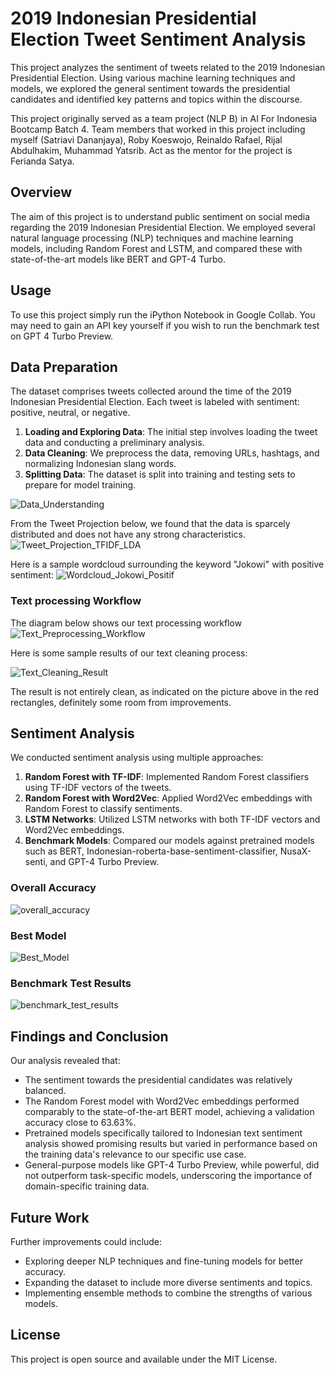 # 2019 Indonesian Presidential Election Tweet Sentiment Analysis

This project analyzes the sentiment of tweets related to the 2019 Indonesian Presidential Election. Using various machine learning techniques and models, we explored the general sentiment towards the presidential candidates and identified key patterns and topics within the discourse.

This project originally served as a team project (NLP B) in AI For Indonesia Bootcamp Batch 4. Team members that worked in this project including myself (Satriavi Dananjaya), Roby Koeswojo, Reinaldo Rafael, Rijal Abdulhakim, Muhammad Yatsrib. Act as the mentor for the project is Ferianda Satya.

## Overview

The aim of this project is to understand public sentiment on social media regarding the 2019 Indonesian Presidential Election. We employed several natural language processing (NLP) techniques and machine learning models, including Random Forest and LSTM, and compared these with state-of-the-art models like BERT and GPT-4 Turbo.

## Usage

To use this project simply run the iPython Notebook in Google Collab.
You may need to gain an API key yourself if you wish to run the benchmark test on GPT 4 Turbo Preview.

## Data Preparation

The dataset comprises tweets collected around the time of the 2019 Indonesian Presidential Election. Each tweet is labeled with sentiment: positive, neutral, or negative.

1. **Loading and Exploring Data**: The initial step involves loading the tweet data and conducting a preliminary analysis.
2. **Data Cleaning**: We preprocess the data, removing URLs, hashtags, and normalizing Indonesian slang words.
3. **Splitting Data**: The dataset is split into training and testing sets to prepare for model training.

![Data_Understanding](images/Data_Understanding.jpg "Data_Understanding")

From the Tweet Projection below, we found that the data is sparcely distributed and does not have any strong characteristics.
![Tweet_Projection_TFIDF_LDA](images/Tweet_Projection_TFIDF_LDA.jpg "Tweet_Projection_TFIDF_LDA")

Here is a sample wordcloud surrounding the keyword "Jokowi" with positive sentiment:
![Wordcloud_Jokowi_Positif](images/Wordcloud_Jokowi_Positif.jpg "Wordcloud_Jokowi_Positif")

### Text processing Workflow

The diagram below shows our text processing workflow
![Text_Preprocessing_Workflow](images/Text_Preprocessing_Workflow.jpg "Text_Preprocessing_Workflow")

Here is some sample results of our text cleaning process:

![Text_Cleaning_Result](images/Text_Cleaning_Result.jpg "Text_Cleaning_Result")

The result is not entirely clean, as indicated on the picture above in the red rectangles, definitely some room from improvements.

## Sentiment Analysis

We conducted sentiment analysis using multiple approaches:

1. **Random Forest with TF-IDF**: Implemented Random Forest classifiers using TF-IDF vectors of the tweets.
2. **Random Forest with Word2Vec**: Applied Word2Vec embeddings with Random Forest to classify sentiments.
3. **LSTM Networks**: Utilized LSTM networks with both TF-IDF vectors and Word2Vec embeddings.
4. **Benchmark Models**: Compared our models against pretrained models such as BERT, Indonesian-roberta-base-sentiment-classifier, NusaX-senti, and GPT-4 Turbo Preview.

### Overall Accuracy

![overall_accuracy](images/overall_accuracy.jpg "overall_accuracy")

### Best Model

![Best_Model](images/Best_Model.jpg "Best_Model")

### Benchmark Test Results

![benchmark_test_results](images/benchmark_test_results.jpg "benchmark_test_results")

## Findings and Conclusion

Our analysis revealed that:
- The sentiment towards the presidential candidates was relatively balanced.
- The Random Forest model with Word2Vec embeddings performed comparably to the state-of-the-art BERT model, achieving a validation accuracy close to 63.63%.
- Pretrained models specifically tailored to Indonesian text sentiment analysis showed promising results but varied in performance based on the training data's relevance to our specific use case.
- General-purpose models like GPT-4 Turbo Preview, while powerful, did not outperform task-specific models, underscoring the importance of domain-specific training data.

## Future Work

Further improvements could include:
- Exploring deeper NLP techniques and fine-tuning models for better accuracy.
- Expanding the dataset to include more diverse sentiments and topics.
- Implementing ensemble methods to combine the strengths of various models.

## License

This project is open source and available under the MIT License.
